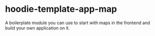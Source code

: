 hoodie-template-app-map
=======================

A boilerplate module you can use to start with maps in the frontend and build your own application on it.
